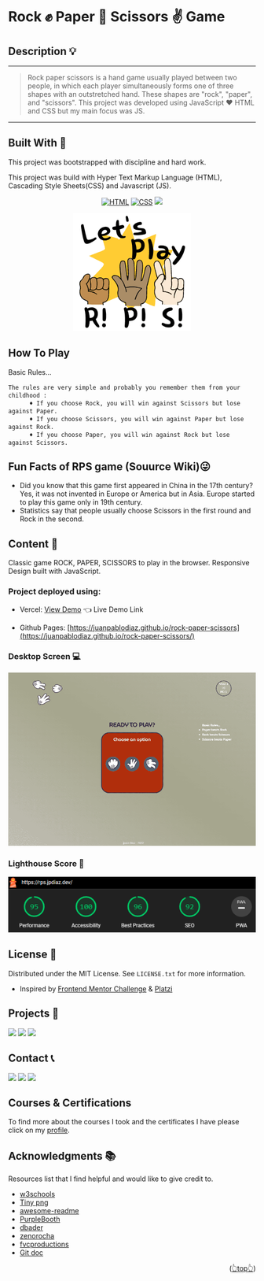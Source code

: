 <div id="top"></div>

# Rock ✊ Paper 🤚 Scissors ✌ Game


<!-- ABOUT THE PROJECT -->

## Description 💡
---
> Rock paper scissors is a hand game usually played between two people, in which each player simultaneously forms one of three shapes with an outstretched hand. These shapes are "rock", "paper", and "scissors". This project was developed using JavaScript ❤ HTML and CSS but my main focus was JS.
---
<!-- BUILD WITH -->

## Built With 🔑

This project was bootstrapped with discipline and hard work.

This project was build with Hyper Text Markup Language (HTML), Cascading Style Sheets(CSS) and Javascript (JS).

<div align="center">

[![HTML](https://img.shields.io/badge/HTML5-E34F26?style=for-the-badge&logo=html5&logoColor=white)](https://www.w3schools.com/whatis/whatis_html.asp)
[![CSS](https://img.shields.io/badge/CSS3-1572B6?style=for-the-badge&logo=css3&logoColor=white)](https://www.w3schools.com/whatis/whatis_css.asp)
[![](https://img.shields.io/badge/JavaScript-323330?style=for-the-badge&logo=javascript&logoColor=F7DF1E)](https://www.w3schools.com/whatis/whatis_js.asp)
</div>

<div align="center">

![](./img/github.png)
</div>

## How To Play

Basic Rules...

    The rules are very simple and probably you remember them from your childhood :
          ♦ If you choose Rock, you will win against Scissors but lose against Paper.
          ♦ If you choose Scissors, you will win against Paper but lose against Rock.
          ♦ If you choose Paper, you will win against Rock but lose against Scissors.

## Fun Facts of RPS game (Souurce Wiki)😜
- Did you know that this game first appeared in China in the 17th century? Yes, it was not invented in Europe or America but in Asia. Europe started to play this game only in 19th century.
- Statistics say that people usually choose Scissors in the first round and Rock in the second.

<!-- CONTENT -->

## Content 🚦

Classic game ROCK, PAPER, SCISSORS to play in the browser. Responsive Design built with JavaScript.

### Project deployed using:

 - Vercel: [View Demo](https://rock-paper-scissors-jpdiaz.vercel.app/) 👈 Live Demo Link 

- Github Pages: [https://juanpablodiaz.github.io/rock-paper-scissors](https://juanpablodiaz.github.io/rock-paper-scissors/)

<!-- VIEWS -->

### Desktop Screen 💻

<div align="center">

![](./img/desktop.png)
</div>

### Lighthouse Score 🚀

![](./img/lighthouse.png)

<!-- LICENSE -->

## License 📜

Distributed under the MIT License. See `LICENSE.txt` for more information.
- Inspired by [Frontend Mentor Challenge](https://www.frontendmentor.io/challenges/rock-paper-scissors-game-pTgwgvgH) & [Platzi](https://www.platzi.com)


<!-- PROJECTS -->

## Projects 🚀

![](https://img.shields.io/badge/Platzi_Repos-121f3d?style=for-the-badge&logo=Platzi&logoColor=98CA3F)
[![](https://img.shields.io/badge/2021-222?style=for-the-badge)](https://github.com/JuanPabloDiaz/platzi/tree/main/2021)
[![](https://img.shields.io/badge/2022-222?style=for-the-badge)](https://github.com/JuanPabloDiaz/platzi/tree/main/2022)
<!-- CONTACT -->

## Contact 📞

[![](https://img.shields.io/badge/@1diazdev-fff?style=for-the-badge&logo=linkedin&logoColor=0A66C2)](https://www.linkedin.com/in/1diazdev/)
[![](https://img.shields.io/badge/@1diazdev-fff?style=for-the-badge&logo=Twitter&logoColor=1DA1F2)](https://www.twitter.com/1diazdev)
[![](https://img.shields.io/badge/Gmail-fff?style=for-the-badge&logo=gmail&logoColor=EA4335)](mailto:juan.diaz93@hotmail.com)

 ## Courses & Certifications

 To find more about the courses I took and the certificates I have please click on my [profile](https://platzi.com/p/DiazJuan/).
<!-- ACKNOWLEDGMENTS -->

## Acknowledgments 📚

Resources list that I find helpful and would like to give credit to.

- [w3schools](https://www.w3schools.com/)
- [Tiny png](https://tinypng.com/)
- [awesome-readme](https://github.com/matiassingers/awesome-readme)
- [PurpleBooth](https://gist.github.com/PurpleBooth/109311bb0361f32d87a2)
- [dbader](https://github.com/dbader/readme-template)
- [zenorocha](https://gist.github.com/zenorocha/4526327)
- [fvcproductions](https://gist.github.com/fvcproductions/1bfc2d4aecb01a834b46)
- [Git doc](https://git-scm.com/doc)

<p align="right">(<a href="#top">👆top👆</a>)</p>
